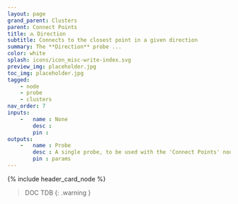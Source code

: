 ```yaml
---
layout: page
grand_parent: Clusters
parent: Connect Points
title: 🝆 Direction
subtitle: Connects to the closest point in a given direction
summary: The **Direction** probe ...
color: white
splash: icons/icon_misc-write-index.svg
preview_img: placeholder.jpg
toc_img: placeholder.jpg
tagged: 
    - node
    - probe
    - clusters
nav_order: 7
inputs:
    -   name : None
        desc : 
        pin : 
outputs:
    -   name : Probe
        desc : A single probe, to be used with the 'Connect Points' node
        pin : params
---
```


{% include header_card_node %}

> DOC TDB
{: .warning }